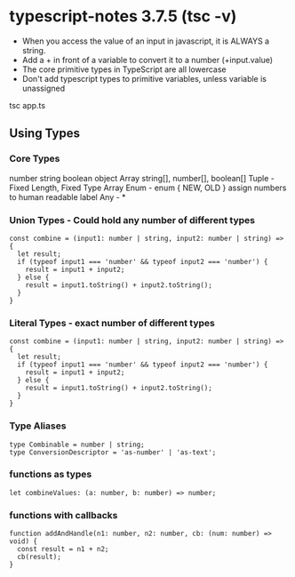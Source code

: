# typescript-notes 3.7.5 (tsc -v)

- When you access the value of an input in javascript, it is ALWAYS a string.
- Add a + in front of a variable to convert it to a number (+input.value)
- The core primitive types in TypeScript are all lowercase
- Don't add typescript types to primitive variables, unless variable is unassigned

tsc app.ts
## Using Types
### Core Types
number
string
boolean
object
Array string[], number[], boolean[]
Tuple - Fixed Length, Fixed Type Array
Enum - enum { NEW, OLD } assign numbers to human readable label
Any - *

### Union Types - Could hold any number of different types
```
const combine = (input1: number | string, input2: number | string) => {
  let result;
  if (typeof input1 === 'number' && typeof input2 === 'number') {
    result = input1 + input2;   
  } else {
    result = input1.toString() + input2.toString();
  }
}
```
### Literal Types - exact number of different types
```
const combine = (input1: number | string, input2: number | string) => {
  let result;
  if (typeof input1 === 'number' && typeof input2 === 'number') {
    result = input1 + input2;   
  } else {
    result = input1.toString() + input2.toString();
  }
}
```

### Type Aliases
```
type Combinable = number | string;
type ConversionDescriptor = 'as-number' | 'as-text';
```

### functions as types
```
let combineValues: (a: number, b: number) => number;
```
### functions with callbacks
```
function addAndHandle(n1: number, n2: number, cb: (num: number) => void) {
  const result = n1 + n2;
  cb(result);
}
```